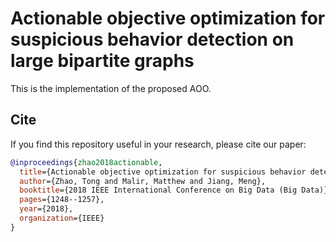 Actionable objective optimization for suspicious behavior detection on large bipartite graphs
====

This is the implementation of the proposed AOO.


## Cite
If you find this repository useful in your research, please cite our paper:

```bibtex
@inproceedings{zhao2018actionable,
  title={Actionable objective optimization for suspicious behavior detection on large bipartite graphs},
  author={Zhao, Tong and Malir, Matthew and Jiang, Meng},
  booktitle={2018 IEEE International Conference on Big Data (Big Data)},
  pages={1248--1257},
  year={2018},
  organization={IEEE}
}
```
